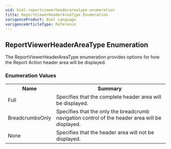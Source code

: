 ```yaml
---
uid: biml-reportviewerheaderareatype-enumeration
title: ReportViewerHeaderAreaType Enumeration
varigenceProduct: Biml Language
varigenceArticleType: Reference
---
```


## ReportViewerHeaderAreaType Enumeration<div class="LanguageSummary"><div class ="SummaryItem">The ReportViewerHeaderAreaType enumeration provides options for how the Report Action header area will be displayed.</div></div><div class="EnumValueGroup">### Enumeration Values<table id="EnumValue" class="MemberList"><tbody><tr><th class="MemberNameColumnHeader">Name</th><th class="MemberSummaryColumnHeader">Summary</th></tr><tr class="cd0"><td class="MemberName">Full</td><td class="MemberSummary"><div class ="SummaryItem">Specifies that the complete header area will be displayed.</div> </td></tr><tr class="cd1"><td class="MemberName">BreadcrumbsOnly</td><td class="MemberSummary"><div class ="SummaryItem">Specifies that the only the breadcrumb navigation control of the header area will be displayed.</div> </td></tr><tr class="cd0"><td class="MemberName">None</td><td class="MemberSummary"><div class ="SummaryItem">Specifies that the header area will not be displayed.</div> </td></tr></tbody></table></div>